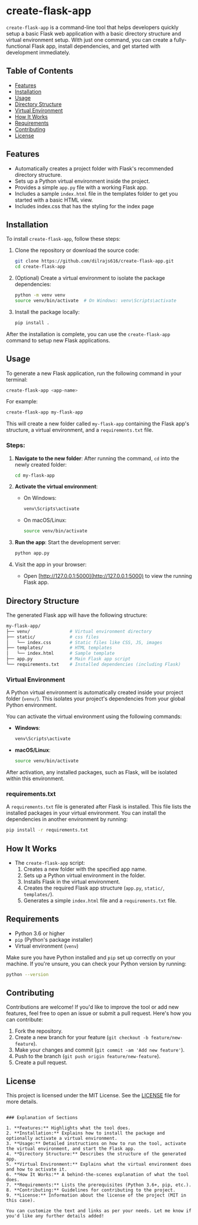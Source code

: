 # create-flask-app

`create-flask-app` is a command-line tool that helps developers quickly setup a basic Flask web application with a basic directory structure and virtual environment setup. With just one command, you can create a fully-functional Flask app, install dependencies, and get started with development immediately.

## Table of Contents

- [Features](#features)
- [Installation](#installation)
- [Usage](#usage)
- [Directory Structure](#directory-structure)
- [Virtual Environment](#virtual-environment)
- [How It Works](#how-it-works)
- [Requirements](#requirements)
- [Contributing](#contributing)
- [License](#license)

## Features

- Automatically creates a project folder with Flask's recommended directory structure.
- Sets up a Python virtual environment inside the project.
- Provides a simple `app.py` file with a working Flask app.
- Includes a sample `index.html` file in the templates folder to get you started with a basic HTML view.
- Includes index.css that has the styling for the index page

## Installation

To install `create-flask-app`, follow these steps:

1. Clone the repository or download the source code:
   ```bash
   git clone https://github.com/dilrajs616/create-flask-app.git
   cd create-flask-app
   ```

2. (Optional) Create a virtual environment to isolate the package dependencies:
   ```bash
   python -m venv venv
   source venv/bin/activate  # On Windows: venv\Scripts\activate
   ```

3. Install the package locally:
   ```bash
   pip install .
   ```

After the installation is complete, you can use the `create-flask-app` command to setup new Flask applications.

## Usage

To generate a new Flask application, run the following command in your terminal:

```bash
create-flask-app <app-name>
```

For example:

```bash
create-flask-app my-flask-app
```

This will create a new folder called `my-flask-app` containing the Flask app's structure, a virtual environment, and a `requirements.txt` file.

### Steps:
1. **Navigate to the new folder**: After running the command, `cd` into the newly created folder:
   ```bash
   cd my-flask-app
   ```

2. **Activate the virtual environment**:
   - On Windows:
     ```bash
     venv\Scripts\activate
     ```
   - On macOS/Linux:
     ```bash
     source venv/bin/activate
     ```

3. **Run the app**:
   Start the development server:
   ```bash
   python app.py
   ```

4. Visit the app in your browser:
   - Open [http://127.0.0.1:5000](http://127.0.0.1:5000) to view the running Flask app.

## Directory Structure

The generated Flask app will have the following structure:

```bash
my-flask-app/
├── venv/               # Virtual environment directory
├── static/             # css files
│   └── index.css       # Static files like CSS, JS, images
├── templates/          # HTML templates
│   └── index.html      # Sample template
├── app.py              # Main Flask app script
└── requirements.txt    # Installed dependencies (including Flask)
```

### Virtual Environment

A Python virtual environment is automatically created inside your project folder (`venv/`). This isolates your project's dependencies from your global Python environment.

You can activate the virtual environment using the following commands:

- **Windows**:
  ```bash
  venv\Scripts\activate
  ```

- **macOS/Linux**:
  ```bash
  source venv/bin/activate
  ```

After activation, any installed packages, such as Flask, will be isolated within this environment.

### requirements.txt

A `requirements.txt` file is generated after Flask is installed. This file lists the installed packages in your virtual environment. You can install the dependencies in another environment by running:

```bash
pip install -r requirements.txt
```

## How It Works

- The `create-flask-app` script:
  1. Creates a new folder with the specified app name.
  2. Sets up a Python virtual environment in the folder.
  3. Installs Flask in the virtual environment.
  4. Creates the required Flask app structure (`app.py`, `static/`, `templates/`).
  5. Generates a simple `index.html` file and a `requirements.txt` file.

## Requirements

- Python 3.6 or higher
- `pip` (Python's package installer)
- Virtual environment (`venv`)

Make sure you have Python installed and `pip` set up correctly on your machine. If you're unsure, you can check your Python version by running:

```bash
python --version
```

## Contributing

Contributions are welcome! If you'd like to improve the tool or add new features, feel free to open an issue or submit a pull request. Here's how you can contribute:

1. Fork the repository.
2. Create a new branch for your feature (`git checkout -b feature/new-feature`).
3. Make your changes and commit (`git commit -am 'Add new feature'`).
4. Push to the branch (`git push origin feature/new-feature`).
5. Create a pull request.

## License

This project is licensed under the MIT License. See the [LICENSE](LICENSE) file for more details.
```

### Explanation of Sections

1. **Features:** Highlights what the tool does.
2. **Installation:** Explains how to install the package and optionally activate a virtual environment.
3. **Usage:** Detailed instructions on how to run the tool, activate the virtual environment, and start the Flask app.
4. **Directory Structure:** Describes the structure of the generated app.
5. **Virtual Environment:** Explains what the virtual environment does and how to activate it.
6. **How It Works:** A behind-the-scenes explanation of what the tool does.
7. **Requirements:** Lists the prerequisites (Python 3.6+, pip, etc.).
8. **Contributing:** Guidelines for contributing to the project.
9. **License:** Information about the license of the project (MIT in this case).

You can customize the text and links as per your needs. Let me know if you'd like any further details added!